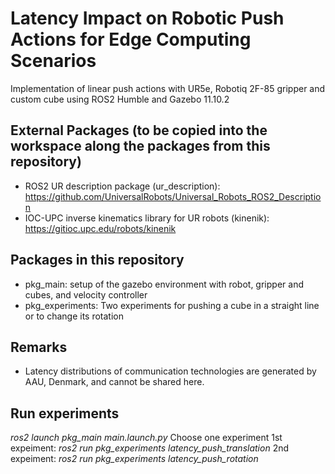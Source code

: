 # Latency Impact on Robotic Push Actions for Edge Computing Scenarios

Implementation of linear push actions with UR5e, Robotiq 2F-85 gripper and custom cube using ROS2 Humble and Gazebo 11.10.2

## External Packages (to be copied into the workspace along the packages from this repository)
- ROS2 UR description package (ur_description): https://github.com/UniversalRobots/Universal_Robots_ROS2_Description
- IOC-UPC inverse kinematics library for UR robots (kinenik): https://gitioc.upc.edu/robots/kinenik

## Packages in this repository
- pkg_main: setup of the gazebo environment with robot, gripper and cubes, and velocity controller
- pkg_experiments: Two experiments for pushing a cube in a straight line or to change its rotation

## Remarks
- Latency distributions of communication technologies are generated by AAU, Denmark, and cannot be shared here.

## Run experiments
*ros2 launch pkg_main main.launch.py*
Choose one experiment
1st expeiment: *ros2 run pkg_experiments latency_push_translation*
2nd expeiment: *ros2 run pkg_experiments latency_push_rotation*
